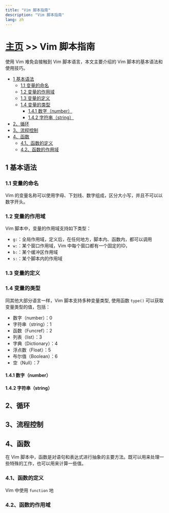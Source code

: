```yaml
---
title: "Vim 脚本指南"
description: "Vim 脚本指南"
lang: zh
---
```


# [主页](../) >> Vim 脚本指南

使用 Vim 难免会接触到 Vim 脚本语言，本文主要介绍的 Vim 脚本的基本语法和使用技巧。

<!-- vim-markdown-toc GFM -->

- [1 基本语法](#1-基本语法)
  - [1.1 变量的命名](#11-变量的命名)
  - [1.2 变量的作用域](#12-变量的作用域)
  - [1.3 变量的定义](#13-变量的定义)
  - [1.4 变量的类型](#14-变量的类型)
    - [1.4.1 数字（number）](#141-数字number)
    - [1.4.2 字符串（string）](#142-字符串string)
- [2、循环](#2循环)
- [3、流程控制](#3流程控制)
- [4、函数](#4函数)
  - [4.1、函数的定义](#41函数的定义)
  - [4.2、函数的作用域](#42函数的作用域)

<!-- vim-markdown-toc -->

## 1 基本语法

### 1.1 变量的命名

Vim 的变量名称可以使用字母、下划线、数字组成，区分大小写，并且不可以以数字开头。

### 1.2 变量的作用域

Vim 脚本中，变量的作用域支持如下类型：

- `g:`：全局作用域，定义后，在任何地方，脚本内、函数内，都可以调用
- `w:`：某个窗口作用域，Vim 中每个窗口都有一个固定的ID，
- `b:`：某个缓冲区作用域
- `s:`：某个脚本内的作用域

### 1.3 变量的定义


### 1.4 变量的类型

同其他大部分语言一样，Vim 脚本支持多种变量类型, 使用函数 `type()` 可以获取变量类型的值，包括：

- 数字（number）：0
- 字符串（string）：1
- 函数（Funcref）：2
- 列表（list）：3
- 字典（Dictionary）：4
- 浮点数（Float）：5
- 布尔值（Boolean）：6
- 空（Null）：7


#### 1.4.1 数字（number）

#### 1.4.2 字符串（string）


## 2、循环

## 3、流程控制

## 4、函数

在 Vim 脚本中，函数是对语句和表达式进行抽象的主要方法。既可以用来处理一些特殊的工作，也可以用来计算一些值。

### 4.1、函数的定义

Vim 中使用 `function` 地

### 4.2、函数的作用域
